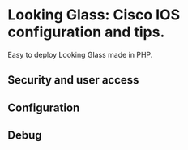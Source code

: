 # Looking Glass: Cisco IOS configuration and tips.

Easy to deploy Looking Glass made in PHP.

## Security and user access

## Configuration

## Debug
